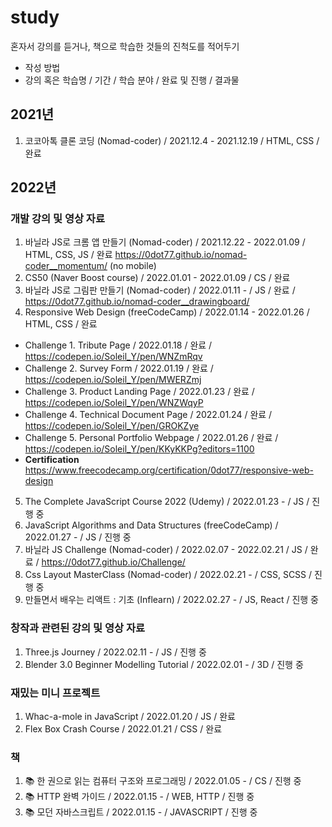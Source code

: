 # study
혼자서 강의를 듣거나, 책으로 학습한 것들의 진척도를 적어두기 

- 작성 방법
- 강의 혹은 학습명 / 기간 / 학습 분야 / 완료 및 진행 / 결과물

## 2021년 
1. 코코아톡 클론 코딩 (Nomad-coder) / 2021.12.4 - 2021.12.19 / HTML, CSS / 완료

## 2022년

### 개발 강의 및 영상 자료
1. 바닐라 JS로 크롬 앱 만들기 (Nomad-coder) / 2021.12.22 - 2022.01.09 / HTML, CSS, JS / 완료 https://0dot77.github.io/nomad-coder__momentum/ (no mobile)
2. CS50 (Naver Boost course) / 2022.01.01 - 2022.01.09 / CS / 완료
3. 바닐라 JS로 그림판 만들기 (Nomad-coder) / 2022.01.11 - / JS / 완료 / https://0dot77.github.io/nomad-coder__drawingboard/
4. Responsive Web Design (freeCodeCamp) / 2022.01.14 - 2022.01.26 / HTML, CSS / 완료
  - Challenge 1. Tribute Page / 2022.01.18 / 완료 / https://codepen.io/Soleil_Y/pen/WNZmRqv
  - Challenge 2. Survey Form / 2022.01.19 / 완료 / https://codepen.io/Soleil_Y/pen/MWERZmj
  - Challenge 3. Product Landing Page / 2022.01.23 / 완료 / https://codepen.io/Soleil_Y/pen/WNZWqyP
  - Challenge 4. Technical Document Page / 2022.01.24 / 완료 / https://codepen.io/Soleil_Y/pen/GROKZye
  - Challenge 5. Personal Portfolio Webpage / 2022.01.26 / 완료 / https://codepen.io/Soleil_Y/pen/KKyKKPg?editors=1100
  - **Certification** https://www.freecodecamp.org/certification/0dot77/responsive-web-design
5. The Complete JavaScript Course 2022 (Udemy) / 2022.01.23 - / JS / 진행 중
6. JavaScript Algorithms and Data Structures (freeCodeCamp) / 2022.01.27 - / JS / 진행 중
7. 바닐라 JS Challenge (Nomad-coder) / 2022.02.07 - 2022.02.21 / JS / 완료 / https://0dot77.github.io/Challenge/
8. Css Layout MasterClass (Nomad-coder) / 2022.02.21 - / CSS, SCSS / 진행 중
9. 만들면서 배우는 리액트 : 기초 (Inflearn) / 2022.02.27 - / JS, React / 진행 중

### 창작과 관련된 강의 및 영상 자료
1. Three.js Journey / 2022.02.11 - / JS / 진행 중
2. Blender 3.0 Beginner Modelling Tutorial / 2022.02.01 - / 3D / 진행 중

### 재밌는 미니 프로젝트
1. Whac-a-mole in JavaScript / 2022.01.20 / JS / 완료 
2. Flex Box Crash Course / 2022.01.21 / CSS / 완료

### 책
1. 📚 한 권으로 읽는 컴퓨터 구조와 프로그래밍 / 2022.01.05 - / CS / 진행 중
2. 📚 HTTP 완벽 가이드 / 2022.01.15 - / WEB, HTTP / 진행 중
3. 📚 모던 자바스크립트 / 2022.01.15 - / JAVASCRIPT / 진행 중
